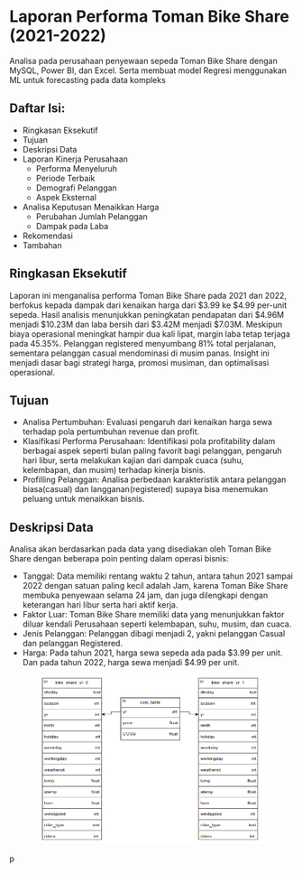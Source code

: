 # Laporan Performa Toman Bike Share (2021-2022)
Analisa pada perusahaan penyewaan sepeda Toman Bike Share dengan MySQL, Power BI, dan Excel. Serta membuat model Regresi menggunakan ML untuk forecasting pada data kompleks

## Daftar Isi:
  * Ringkasan Eksekutif
  * Tujuan
  * Deskripsi Data
  *	Laporan Kinerja Perusahaan
    *	Performa Menyeluruh
    *	Periode Terbaik
    *	Demografi Pelanggan
    *	Aspek Eksternal
  *	Analisa Keputusan Menaikkan Harga
    *	Perubahan Jumlah Pelanggan
    *	Dampak pada Laba
  *	Rekomendasi
  *	Tambahan

## Ringkasan Eksekutif
Laporan ini menganalisa performa Toman Bike Share pada 2021 dan 2022, berfokus kepada dampak dari kenaikan harga dari $3.99 ke $4.99 per-unit sepeda. Hasil analisis menunjukkan peningkatan pendapatan dari $4.96M menjadi $10.23M dan laba bersih dari $3.42M menjadi $7.03M. Meskipun biaya operasional meningkat hampir dua kali lipat, margin laba tetap terjaga pada 45.35%. 
Pelanggan registered menyumbang 81% total perjalanan, sementara pelanggan casual mendominasi di musim panas. Insight ini menjadi dasar bagi strategi harga, promosi musiman, dan optimalisasi operasional.

## Tujuan
*	Analisa Pertumbuhan: Evaluasi pengaruh dari kenaikan harga sewa terhadap pola pertumbuhan revenue dan profit.
*	Klasifikasi Performa Perusahaan: Identifikasi pola profitability dalam berbagai aspek seperti bulan paling favorit bagi pelanggan, pengaruh hari libur, serta melakukan kajian dari dampak cuaca (suhu, kelembapan, dan musim) terhadap kinerja bisnis.
*	Profilling Pelanggan: Analisa perbedaan karakteristik antara pelanggan biasa(casual) dan langganan(registered) supaya bisa menemukan peluang untuk menaikkan bisnis.

## Deskripsi Data

Analisa akan berdasarkan pada data yang disediakan oleh Toman Bike Share dengan beberapa poin penting dalam operasi bisnis:

* Tanggal: Data memiliki rentang waktu 2 tahun, antara tahun 2021 sampai 2022 dengan satuan paling kecil adalah Jam, karena Toman Bike Share membuka penyewaan selama 24 jam, dan juga dilengkapi dengan keterangan hari libur serta hari aktif kerja.
* Faktor Luar: Toman Bike Share memiliki data yang menunjukkan faktor diluar kendali Perusahaan seperti kelembapan, suhu, musim, dan cuaca.
* Jenis Pelanggan: Pelanggan dibagi menjadi 2, yakni pelanggan Casual dan pelanggan Registered.
* Harga: Pada tahun 2021, harga sewa sepeda ada pada $3.99 per unit. Dan pada tahun 2022, harga sewa menjadi $4.99 per unit.

<p align="center">
 <img src="https://github.com/AlHafidzLuhurDarma/Toman_bike_Analisis/blob/main/visualization/Screenshot%202025-09-27%20183940.png" width=400 height=300> 
</p>p
